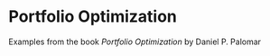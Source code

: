 Portfolio Optimization 
======================
Examples from the book *Portfolio Optimization* by Daniel P. Palomar